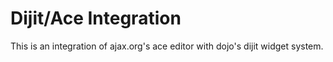 Dijit/Ace Integration
=====================

This is an integration of ajax.org's ace editor with dojo's dijit widget system.

